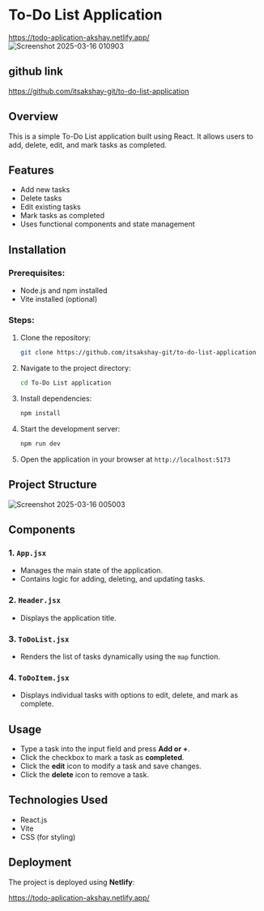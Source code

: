 # To-Do List Application 
https://todo-aplication-akshay.netlify.app/
![Screenshot 2025-03-16 010903](https://github.com/user-attachments/assets/ed9f3cf5-06bb-4d0a-8feb-af93635f735f)

## github link
https://github.com/itsakshay-git/to-do-list-application

## Overview

This is a simple To-Do List application built using React. It allows users to add, delete, edit, and mark tasks as completed.

## Features

- Add new tasks
- Delete tasks
- Edit existing tasks
- Mark tasks as completed
- Uses functional components and state management

## Installation

### Prerequisites:

- Node.js and npm installed
- Vite installed (optional)

### Steps:

1. Clone the repository:
   ```sh
   git clone https://github.com/itsakshay-git/to-do-list-application
   ```
2. Navigate to the project directory:
   ```sh
   cd To-Do List application
   ```
3. Install dependencies:
   ```sh
   npm install
   ```
4. Start the development server:
   ```sh
   npm run dev
   ```
5. Open the application in your browser at `http://localhost:5173`

## Project Structure

![Screenshot 2025-03-16 005003](https://github.com/user-attachments/assets/6559006c-bb3f-4a3a-b60e-f0284aed3e88)


## Components

### 1. `App.jsx`

- Manages the main state of the application.
- Contains logic for adding, deleting, and updating tasks.

### 2. `Header.jsx`

- Displays the application title.

### 3. `ToDoList.jsx`

- Renders the list of tasks dynamically using the `map` function.

### 4. `ToDoItem.jsx`

- Displays individual tasks with options to edit, delete, and mark as complete.

## Usage

- Type a task into the input field and press **Add or +**.
- Click the checkbox to mark a task as **completed**.
- Click the **edit** icon to modify a task and save changes.
- Click the **delete** icon to remove a task.

## Technologies Used

- React.js
- Vite
- CSS (for styling)

## Deployment

The project is deployed using **Netlify**:

https://todo-aplication-akshay.netlify.app/
